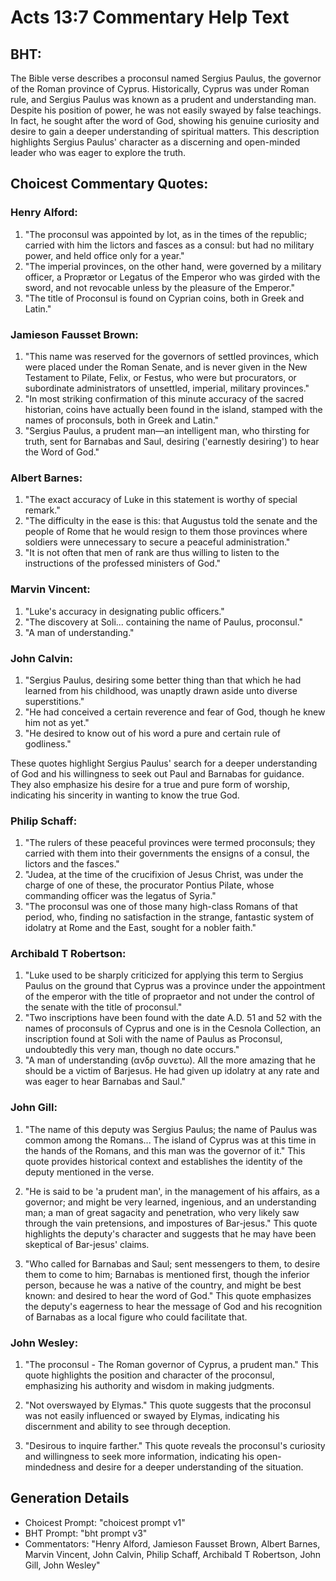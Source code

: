 # Acts 13:7 Commentary Help Text

## BHT:
The Bible verse describes a proconsul named Sergius Paulus, the governor of the Roman province of Cyprus. Historically, Cyprus was under Roman rule, and Sergius Paulus was known as a prudent and understanding man. Despite his position of power, he was not easily swayed by false teachings. In fact, he sought after the word of God, showing his genuine curiosity and desire to gain a deeper understanding of spiritual matters. This description highlights Sergius Paulus' character as a discerning and open-minded leader who was eager to explore the truth.

## Choicest Commentary Quotes:
### Henry Alford:
1. "The proconsul was appointed by lot, as in the times of the republic; carried with him the lictors and fasces as a consul: but had no military power, and held office only for a year."
2. "The imperial provinces, on the other hand, were governed by a military officer, a Proprætor or Legatus of the Emperor who was girded with the sword, and not revocable unless by the pleasure of the Emperor."
3. "The title of Proconsul is found on Cyprian coins, both in Greek and Latin."

### Jamieson Fausset Brown:
1. "This name was reserved for the governors of settled provinces, which were placed under the Roman Senate, and is never given in the New Testament to Pilate, Felix, or Festus, who were but procurators, or subordinate administrators of unsettled, imperial, military provinces."
2. "In most striking confirmation of this minute accuracy of the sacred historian, coins have actually been found in the island, stamped with the names of proconsuls, both in Greek and Latin."
3. "Sergius Paulus, a prudent man—an intelligent man, who thirsting for truth, sent for Barnabas and Saul, desiring ('earnestly desiring') to hear the Word of God."

### Albert Barnes:
1. "The exact accuracy of Luke in this statement is worthy of special remark."
2. "The difficulty in the ease is this: that Augustus told the senate and the people of Rome that he would resign to them those provinces where soldiers were unnecessary to secure a peaceful administration."
3. "It is not often that men of rank are thus willing to listen to the instructions of the professed ministers of God."

### Marvin Vincent:
1. "Luke's accuracy in designating public officers."
2. "The discovery at Soli... containing the name of Paulus, proconsul."
3. "A man of understanding."

### John Calvin:
1. "Sergius Paulus, desiring some better thing than that which he had learned from his childhood, was unaptly drawn aside unto diverse superstitions." 
2. "He had conceived a certain reverence and fear of God, though he knew him not as yet."
3. "He desired to know out of his word a pure and certain rule of godliness."

These quotes highlight Sergius Paulus' search for a deeper understanding of God and his willingness to seek out Paul and Barnabas for guidance. They also emphasize his desire for a true and pure form of worship, indicating his sincerity in wanting to know the true God.

### Philip Schaff:
1. "The rulers of these peaceful provinces were termed proconsuls; they carried with them into their governments the ensigns of a consul, the lictors and the fasces." 
2. "Judea, at the time of the crucifixion of Jesus Christ, was under the charge of one of these, the procurator Pontius Pilate, whose commanding officer was the legatus of Syria."
3. "The proconsul was one of those many high-class Romans of that period, who, finding no satisfaction in the strange, fantastic system of idolatry at Rome and the East, sought for a nobler faith."

### Archibald T Robertson:
1. "Luke used to be sharply criticized for applying this term to Sergius Paulus on the ground that Cyprus was a province under the appointment of the emperor with the title of propraetor and not under the control of the senate with the title of proconsul." 
2. "Two inscriptions have been found with the date A.D. 51 and 52 with the names of proconsuls of Cyprus and one is in the Cesnola Collection, an inscription found at Soli with the name of Paulus as Proconsul, undoubtedly this very man, though no date occurs."
3. "A man of understanding (ανδρ συνετω). All the more amazing that he should be a victim of Barjesus. He had given up idolatry at any rate and was eager to hear Barnabas and Saul."

### John Gill:
1. "The name of this deputy was Sergius Paulus; the name of Paulus was common among the Romans... The island of Cyprus was at this time in the hands of the Romans, and this man was the governor of it." This quote provides historical context and establishes the identity of the deputy mentioned in the verse.

2. "He is said to be 'a prudent man', in the management of his affairs, as a governor; and might be very learned, ingenious, and an understanding man; a man of great sagacity and penetration, who very likely saw through the vain pretensions, and impostures of Bar-jesus." This quote highlights the deputy's character and suggests that he may have been skeptical of Bar-jesus' claims.

3. "Who called for Barnabas and Saul; sent messengers to them, to desire them to come to him; Barnabas is mentioned first, though the inferior person, because he was a native of the country, and might be best known: and desired to hear the word of God." This quote emphasizes the deputy's eagerness to hear the message of God and his recognition of Barnabas as a local figure who could facilitate that.

### John Wesley:
1. "The proconsul - The Roman governor of Cyprus, a prudent man." This quote highlights the position and character of the proconsul, emphasizing his authority and wisdom in making judgments.

2. "Not overswayed by Elymas." This quote suggests that the proconsul was not easily influenced or swayed by Elymas, indicating his discernment and ability to see through deception.

3. "Desirous to inquire farther." This quote reveals the proconsul's curiosity and willingness to seek more information, indicating his open-mindedness and desire for a deeper understanding of the situation.


## Generation Details
- Choicest Prompt: "choicest prompt v1"
- BHT Prompt: "bht prompt v3"
- Commentators: "Henry Alford, Jamieson Fausset Brown, Albert Barnes, Marvin Vincent, John Calvin, Philip Schaff, Archibald T Robertson, John Gill, John Wesley"
